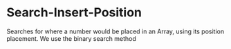 # Search-Insert-Position
Searches for where a number would be placed in an Array, using its position placement. We use the binary search method
